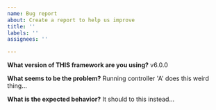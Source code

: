 ```yaml
---
name: Bug report
about: Create a report to help us improve
title: ''
labels: ''
assignees: ''

---
```


**What version of THIS framework are you using?**
v6.0.0

**What seems to be the problem?**
Running controller 'A' does this weird thing...

**What is the expected behavior?**
It should to this instead...
